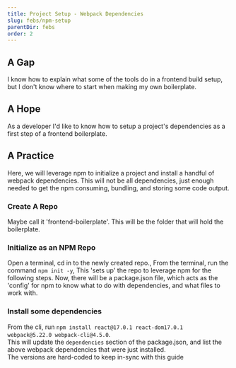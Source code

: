 ```yaml
---
title: Project Setup - Webpack Dependencies
slug: febs/npm-setup
parentDir: febs
order: 2
---
```


## A Gap

I know how to explain what some of the tools do in a frontend build setup, but I don't know where to start when making my own boilerplate.

## A Hope

As a developer I'd like to know how to setup a project's dependencies as a first step of a frontend boilerplate.

## A Practice

Here, we will leverage npm to initialize a project and install a handful of webpack dependencies. This will not be all dependencies, just enough needed to get the npm consuming, bundling, and storing some code output.

### Create A Repo

Maybe call it 'frontend-boilerplate'. This will be the folder that will hold the boilerplate.

### Initialize as an NPM Repo

Open a terminal, cd in to the newly created repo.,
From the terminal, run the command `npm init -y`,
This 'sets up' the repo to leverage npm for the following steps. Now, there will be a package.json file, which acts as the 'config' for npm to know what to do with dependencies, and what files to work with.

### Install some dependencies

From the cli, run `npm install react@17.0.1 react-dom17.0.1 webpack@5.22.0 webpack-cli@4.5.0`.  
This will update the `dependencies` section of the package.json, and list the above webpack dependencies that were just installed.  
The versions are hard-coded to keep in-sync with this guide
